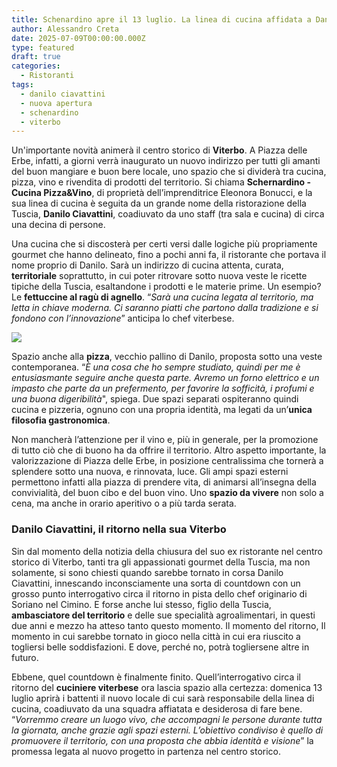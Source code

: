 ```yaml
---
title: Schenardino apre il 13 luglio. La linea di cucina affidata a Danilo Ciavattini
author: Alessandro Creta
date: 2025-07-09T00:00:00.000Z
type: featured
draft: true
categories:
  - Ristoranti
tags:
  - danilo ciavattini
  - nuova apertura
  - schenardino
  - viterbo
---
```


Un'importante novità animerà il centro storico di **Viterbo**. A Piazza delle Erbe, infatti, a giorni verrà inaugurato un nuovo indirizzo per tutti gli amanti del buon mangiare e buon bere locale, uno spazio che si dividerà tra cucina, pizza, vino e rivendita di prodotti del territorio. Si chiama **Schernardino - Cucina Pizza\&Vino**, di proprietà dell’imprenditrice Eleonora Bonucci, e la sua linea di cucina è seguita da un grande nome della ristorazione della Tuscia, **Danilo Ciavattini**, coadiuvato da uno staff (tra sala e cucina) di circa una decina di persone.

Una cucina che si discosterà per certi versi dalle logiche più propriamente gourmet che hanno delineato, fino a pochi anni fa, il ristorante che portava il nome proprio di Danilo. Sarà un indirizzo di cucina attenta, curata, **territoriale** soprattutto, in cui poter ritrovare sotto nuova veste le ricette tipiche della Tuscia, esaltandone i prodotti e le materie prime. Un esempio? Le **fettuccine al ragù di agnello**. “*Sarà una cucina legata al territorio, ma letta in chiave moderna. Ci saranno piatti che partono dalla tradizione e si fondono con l’innovazione*” anticipa lo chef viterbese. 

![](/images/schernardino.jpeg)

Spazio anche alla **pizza**, vecchio pallino di Danilo, proposta sotto una veste contemporanea. “*È una cosa che ho sempre studiato, quindi per me è entusiasmante seguire anche questa parte. Avremo un forno elettrico e un impasto che parte da un prefermento, per favorire la sofficità, i profumi e una buona digeribilità*", spiega. Due spazi separati ospiteranno quindi cucina e pizzeria, ognuno con una propria identità, ma legati da un’**unica filosofia gastronomica**.

Non mancherà l’attenzione per il vino e, più in generale, per la promozione di tutto ciò che di buono ha da offrire il territorio.  Altro aspetto importante, la valorizzazione di Piazza delle Erbe, in posizione centralissima che tornerà a splendere sotto una nuova, e rinnovata, luce. Gli ampi spazi esterni permettono infatti alla piazza di prendere vita, di animarsi all’insegna della convivialità, del buon cibo e del buon vino. Uno **spazio da vivere** non solo a cena, ma anche in orario aperitivo o a più tarda serata.

### Danilo Ciavattini, il ritorno nella sua Viterbo

Sin dal momento della notizia della chiusura del suo ex ristorante nel centro storico di Viterbo, tanti tra gli appassionati gourmet della Tuscia, ma non solamente, si sono chiesti quando sarebbe tornato in corsa Danilo Ciavattini, innescando inconsciamente una sorta di countdown con un grosso punto interrogativo circa il ritorno in pista dello chef originario di Soriano nel Cimino. E forse anche lui stesso, figlio della Tuscia, **ambasciatore del territorio** e delle sue specialità agroalimentari, in questi due anni e mezzo ha atteso tanto questo momento. Il momento del ritorno, Il momento in cui sarebbe tornato in gioco nella città in cui era riuscito a togliersi belle soddisfazioni. E dove, perché no, potrà togliersene altre in futuro.

Ebbene, quel countdown è finalmente finito. Quell’interrogativo circa il ritorno del **cuciniere viterbese** ora lascia spazio alla certezza: domenica 13 luglio aprirà i battenti il nuovo locale di cui sarà responsabile della linea di cucina, coadiuvato da una squadra affiatata e desiderosa di fare bene. “*Vorremmo creare un luogo vivo, che accompagni le persone durante tutta la giornata, anche grazie agli spazi esterni. L’obiettivo condiviso è quello di promuovere il territorio, con una proposta che abbia identità e visione*” la promessa legata al nuovo progetto in partenza nel centro storico.
